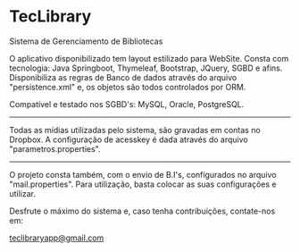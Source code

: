 # TecLibrary
Sistema de Gerenciamento de Bibliotecas

O aplicativo disponibilizado tem layout estilizado para WebSite.
Consta com tecnologia: Java Springboot, Thymeleaf, Bootstrap, JQuery, SGBD e afins.
Disponibiliza as regras de Banco de dados através do arquivo "persistence.xml" e, os objetos são todos controlados por ORM.

Compatível e testado nos SGBD's: MySQL, Oracle, PostgreSQL.

-----------
Todas as mídias utilizadas pelo sistema, são gravadas em contas no Dropbox.
A configuração de acesskey é dada através do arquivo "parametros.properties".

-----------

O projeto consta também, com o envio de B.I's, configurados no arquivo "mail.properties".
Para utilização, basta colocar as suas configurações e utilizar.

Desfrute o máximo do sistema e, caso tenha contribuições, contate-nos em:

teclibraryapp@gmail.com
